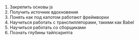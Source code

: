 1. Закрепить основы js
2. Получить источник вдохновения
3. Понять как под капотом работают фреймворки
4. Научиться работать с транспилляторами, такими как Babel
5. Научиться работать со сборщиками
6. Познать глубины тайпскрипта

